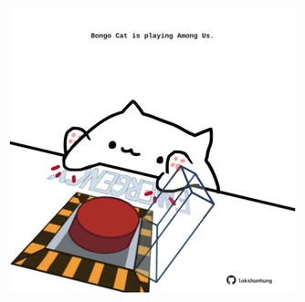 <!-- built at 04/11/2023, 10:00:54 UTC -->
<p align="center">
  <img width="500" height="500" src="./ReadmeImage.svg">
</p>
